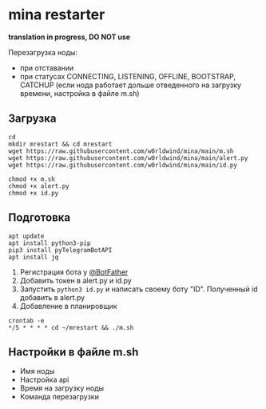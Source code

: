 # mina restarter

**translation in progress, DO NOT use**

Перезагрузка ноды:
* при отставании
* при статусах CONNECTING, LISTENING, OFFLINE, BOOTSTRAP, CATCHUP (если нода работает дольше отведенного на загрузку времени, настройка в файле m.sh)


Загрузка
---
```
cd
mkdir mrestart && cd mrestart
wget https://raw.githubusercontent.com/w0rldwind/mina/main/m.sh
wget https://raw.githubusercontent.com/w0rldwind/mina/main/alert.py
wget https://raw.githubusercontent.com/w0rldwind/mina/main/id.py

chmod +x m.sh
chmod +x alert.py
chmod +x id.py
```

Подготовка
---
```
apt update
apt install python3-pip
pip3 install pyTelegramBotAPI
apt install jq
```

1. Регистрация бота у [@BotFather](https://t.me/BotFather)
2. Добавить токен в alert.py и id.py
3. Запустить `python3 id.py` и написать своему боту "ID". Полученный id добавить в alert.py
4. Добавление в планировщик
```
crontab -e
*/5 * * * * cd ~/mrestart && ./m.sh
```

Настройки в файле m.sh
---

* Имя ноды
* Настройка api
* Время на загрузку ноды
* Команда перезагрузки

